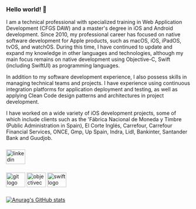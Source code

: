 ### Hello world! 👋

I am a technical professional with specialized training in Web Application Development (CFGS DAW) and a master's degree in iOS and Android development. Since 2010, my professional career has focused on native software development for Apple products, such as macOS, iOS, iPadOS, tvOS, and watchOS. During this time, I have continued to update and expand my knowledge in other languages and technologies, although my main focus remains on native development using Objective-C, Swift (including SwiftUI) as programming languages.

In addition to my software development experience, I also possess skills in managing technical teams and projects. I have experience using continuous integration platforms for application deployment and testing, as well as applying Clean Code design patterns and architectures in project development.

I have worked on a wide variety of iOS development projects, some of which include clients such as the 'Fábrica Nacional de Moneda y Timbre (Public Administration in Spain), El Corte Inglés, Carrefour, Carrefour Financial Services, ONCE, Gmp, Up Spain, Indra, Lidl, Bankinter, Santander Bank and Guudjob.

###

<div align="left">
  <a href="https://www.linkedin.com/in/artcc/" target="_blank">
    <img src="https://raw.githubusercontent.com/maurodesouza/profile-readme-generator/master/src/assets/icons/social/linkedin/default.svg" width="52" height="40" alt="linkedin logo"  />
  </a>
</div>

###

<div align="left">
  <img src="https://cdn.jsdelivr.net/gh/devicons/devicon/icons/git/git-original.svg" height="40" width="52" alt="git logo"  />
  <img src="https://cdn.jsdelivr.net/gh/devicons/devicon/icons/objectivec/objectivec-plain.svg" height="40" width="52" alt="objectivec logo"  />
  <img src="https://cdn.jsdelivr.net/gh/devicons/devicon/icons/swift/swift-original.svg" height="40" width="52" alt="swift logo"  />
</div>

###

[![Anurag's GitHub stats](https://github-readme-stats.vercel.app/api?username=artcc)](https://github.com/anuraghazra/github-readme-stats)

###
